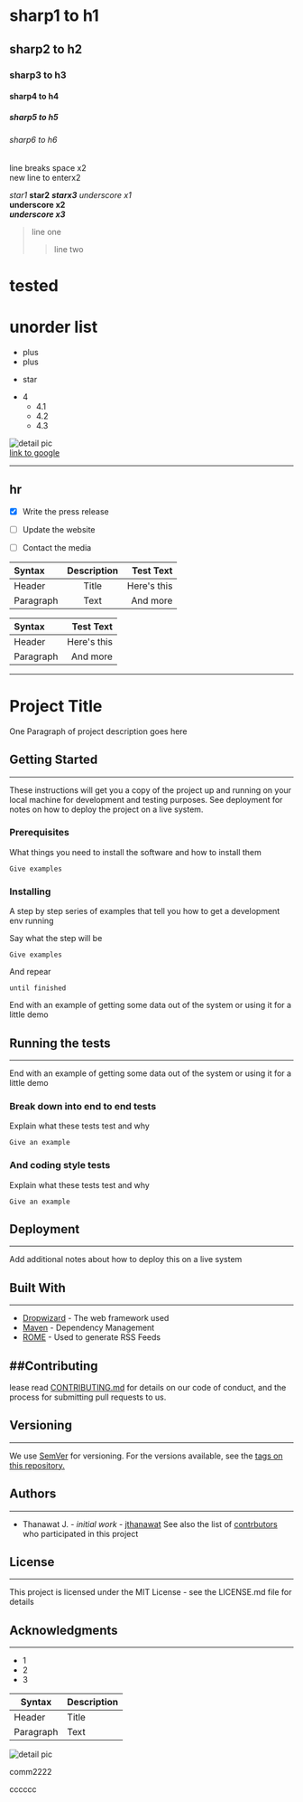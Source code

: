 # sharp1 to h1
## sharp2 to h2
### sharp3 to h3
#### sharp4 to h4
##### sharp5 to h5
###### sharp6 to h6
line breaks space x2  
new line to enterx2


*star1*
**star2**
***starx3*** 
_underscore x1_  
__underscore x2__  
___underscore x3___    

> line one
>> line two

# tested 

# unorder list
+ plus
+ plus
* star
- 4
    - 4.1
    - 4.2
    - 4.3
    

![detail pic](https://miro.medium.com/max/3682/1*64fR2aoxF3nVI6Aee1vYPQ.png)  
[link to google](http://www.google.com)

***
hr
--- 


- [x] Write the press release
- [ ] Update the website
- [ ] Contact the media


| Syntax      | Description | Test Text     |
| :---        |    :----:   |          ---: |
| Header      | Title       | Here's this   |
| Paragraph   | Text        | And more      |

| Syntax      | Test Text     |
| :---        |          ---: |
| Header      | Here's this   |
| Paragraph   | And more      |
---



# Project Title
One Paragraph of project description goes here

## Getting Started
---
These instructions will get you a copy of the project up and running on your local machine for development and testing purposes. See deployment for notes on how to deploy the project on a live system.

### Prerequisites
What things you need to install the software and how to install them
    
    Give examples

### Installing
A step by step series of examples that tell you how to get a development env running

Say what the step will be

    Give examples

And repear

    until finished

End with an example of getting some data out of the system or using it for a little demo

## Running the tests
---
End with an example of getting some data out of the system or using it for a little demo
### Break down into end to end tests
Explain what these tests test and why

    Give an example


### And coding style tests
Explain what these tests test and why

    Give an example

## Deployment
---
Add additional notes about how to deploy this on a live system

## Built With
---
+ [Dropwizard](http://www.dropwizard.io/1.0.2/docs/) - The web framework used
+ [Maven](https://maven.apache.org) - Dependency Management
+ [ROME](https://rometools.github.io/rome/) - Used to generate RSS Feeds

##Contributing
---
lease read [CONTRIBUTING.md](https://gist.github.com/PurpleBooth/b24679402957c63ec426) for details on our code of conduct, and the process for submitting pull requests to us.

## Versioning
---
We use [SemVer](https://semver.org) for versioning. For the versions available, see the [tags on this repository.](https://semver.org)

## Authors
---
+ Thanawat J. - *initial work* - [jthanawat](https://github.com/jthanawat/jthanawat.github.io)
See also the list of [contrbutors](https://github.com/your/project/contributors) who participated in this project

## License
---
This project is licensed under the MIT License - see the LICENSE.md file for details

## Acknowledgments
---
+ 1
+ 2
+ 3


| Syntax | Description |
| --- | ----------- |
| Header | Title |
| Paragraph | Text |

![detail pic](https://www.google.co.th/images/branding/googlelogo/2x/googlelogo_color_272x92dp.png) 

comm2222

cccccc